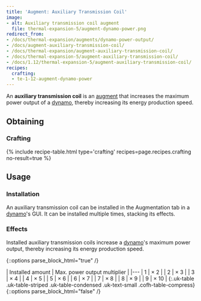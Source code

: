 ```yaml
---
title: 'Augment: Auxiliary Transmission Coil'
image:
- alt: Auxiliary transmission coil augment
  file: thermal-expansion-5/augment-dynamo-power.png
redirect_from:
- /docs/thermal-expansion/augments/dynamo-power-output/
- /docs/augment-auxiliary-transmission-coil/
- /docs/thermal-expansion/augment-auxiliary-transmission-coil/
- /docs/thermal-expansion-5/augment-auxiliary-transmission-coil/
- /docs/1.12/thermal-expansion-5/augment-auxiliary-transmission-coil/
recipes:
  crafting:
  - te-1-12-augment-dynamo-power
---
```


An **auxiliary transmission coil** is an [augment](../augments/) that
increases the maximum power output of a [dynamo](../dynamos/), thereby
increasing its energy production speed.


Obtaining
---------

### Crafting
{% include recipe-table.html type='crafting' recipes=page.recipes.crafting no-result=true %}


Usage
-----

### Installation
An auxiliary transmission coil can be installed in the Augmentation tab in a
[dynamo](../dynamos/)'s GUI. It can be installed multiple times, stacking its
effects.

### Effects
Installed auxiliary transmission coils increase a [dynamo](../dynamos/)'s
maximum power output, thereby increasing its energy production speed.

{::options parse_block_html="true" /}
<div class="uk-overflow-container">
| Installed amount | Max. power output multiplier |
|---
| 1 | × 2 |
| 2 | × 3 |
| 3 | × 4 |
| 4 | × 5 |
| 5 | × 6 |
| 6 | × 7 |
| 7 | × 8 |
| 8 | × 9 |
| 9 | × 10 |
{:.uk-table .uk-table-striped .uk-table-condensed .uk-text-small .cofh-table-compress}
</div>
{::options parse_block_html="false" /}
